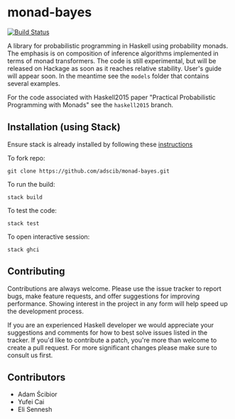 # monad-bayes

[![Build Status](https://travis-ci.org/adscib/monad-bayes.svg?branch=master)](https://travis-ci.org/adscib/monad-bayes)

A library for probabilistic programming in Haskell using probability monads. The emphasis is on composition of inference algorithms implemented in terms of monad transformers. The code is still experimental, but will be released on Hackage as soon as it reaches relative stability. User's guide will appear soon. In the meantime see the `models` folder that contains several examples.

For the code associated with Haskell2015 paper "Practical Probabilistic Programming with Monads" see the `haskell2015` branch.

## Installation (using Stack)

Ensure stack is already installed by following these [instructions](https://docs.hashttps://docs.haskellstack.org/en/stable/install_and_upgrade/)

To fork repo:

```
git clone https://github.com/adscib/monad-bayes.git
```

To run the build:

```
stack build
```

To test the code:

```
stack test
```

To open interactive session:

```
stack ghci
```

## Contributing

Contributions are always welcome. Please use the issue tracker to report bugs, make feature requests, and offer suggestions for improving performance. Showing interest in the project in any form will help speed up the development process.

If you are an experienced Haskell developer we would appreciate your suggestions and comments for how to best solve issues listed in the tracker. If you'd like to contribute a patch, you're more than welcome to create a pull request. For more significant changes please make sure to consult us first.

## Contributors

* Adam Ścibior
* Yufei Cai
* Eli Sennesh

